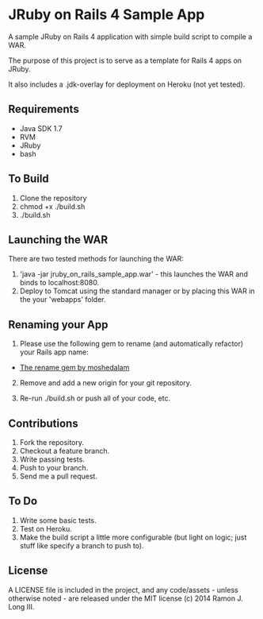 JRuby on Rails 4 Sample App
===========================

A sample JRuby on Rails 4 application with simple build script to compile a WAR.

The purpose of this project is to serve as a template for Rails 4 apps on JRuby.

It also includes a .jdk-overlay for deployment on Heroku (not yet tested).

Requirements
------------

* Java SDK 1.7
* RVM
* JRuby
* bash

To Build
--------

1.  Clone the repository
2.  chmod +x ./build.sh
3.  ./build.sh

Launching the WAR
-----------------

There are two tested methods for launching the WAR:

1.  'java -jar jruby_on_rails_sample_app.war' - this launches the WAR and binds to localhost:8080.
2.  Deploy to Tomcat using the standard manager or by placing this WAR in the your 'webapps' folder.

Renaming your App
-----------------

1.  Please use the following gem to rename (and automatically refactor) your Rails app name:

   * [The rename gem by moshedalam](https://github.com/morshedalam/rename)

2.  Remove and add a new origin for your git repository.

3.  Re-run ./build.sh or push all of your code, etc.

Contributions
-------------

1.  Fork the repository.
2.  Checkout a feature branch.
3.  Write passing tests.
4.  Push to your branch.
5.  Send me a pull request.

To Do
-----

1.  Write some basic tests.
2.  Test on Heroku.
3.  Make the build script a little more configurable (but light on logic; just stuff like specify a branch to push to).

License
-------

A LICENSE file is included in the project, and any code/assets - unless otherwise noted - are released under the MIT license (c) 2014 Ramon J. Long III.
